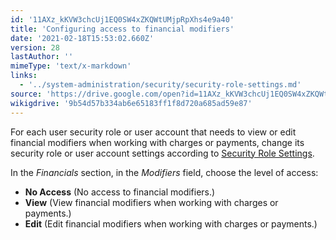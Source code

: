 ```yaml
---
id: '11AXz_kKVW3chcUj1EQ0SW4xZKQWtUMjpRpXhs4e9a40'
title: 'Configuring access to financial modifiers'
date: '2021-02-18T15:53:02.660Z'
version: 28
lastAuthor: ''
mimeType: 'text/x-markdown'
links:
  - '../system-administration/security/security-role-settings.md'
source: 'https://drive.google.com/open?id=11AXz_kKVW3chcUj1EQ0SW4xZKQWtUMjpRpXhs4e9a40'
wikigdrive: '9b54d57b334ab6e65183ff1f8d720a685ad59e87'
---
```

For each user security role or user account that needs to view or edit financial modifiers when working with charges or payments, change its security role or user account settings according to [Security Role Settings](../system-administration/security/security-role-settings.md).

In the *Financials* section, in the *Modifiers* field, choose the level of access:

* <strong>No Access</strong> (No access to financial modifiers.)
* <strong>View</strong> (View financial modifiers when working with charges or payments.)
* <strong>Edit</strong> (Edit financial modifiers when working with charges or payments.)
